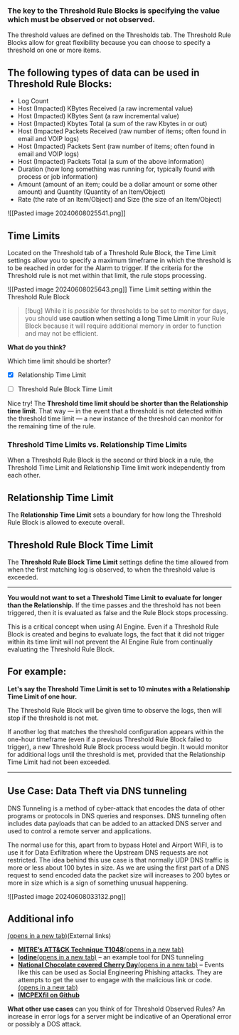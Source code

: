 
### The key to the Threshold Rule Blocks is specifying the value which must be observed or not observed. 

The threshold values are defined on the Thresholds tab. The Threshold Rule Blocks allow for great flexibility because you can choose to specify a threshold on one or more items.


## The following types of data can be used in Threshold Rule Blocks:

- Log Count
- Host (Impacted) KBytes Received (a raw incremental value)
- Host (Impacted) KBytes Sent (a raw incremental value)
- Host (Impacted) Kbytes Total (a sum of the raw Kbytes in or out)
- Host (Impacted Packets Received (raw number of items; often found in email and VOIP logs)
- Host (Impacted) Packets Sent (raw number of items; often found in email and VOIP logs)
- Host (Impacted) Packets Total (a sum of the above information)
- Duration (how long something was running for, typically found with process or job information)
- Amount (amount of an item; could be a dollar amount or some other amount) and Quantity (Quantity of an Item/Object)
- Rate (the rate of an Item/Object) and Size (the size of an Item/Object)


![[Pasted image 20240608025541.png]]


## Time Limits

Located on the Threshold tab of a Threshold Rule Block, the Time Limit settings allow you to specify a maximum timeframe in which the threshold is to be reached in order for the Alarm to trigger. If the criteria for the Threshold rule is not met within that limit, the rule stops processing.


![[Pasted image 20240608025643.png]]
Time Limit setting within the Threshold Rule Block


>[!bug] While it is _possible_ for thresholds to be set to monitor for days, you should **use caution when setting a long Time Limit** in your Rule Block because it will require additional memory in order to function and may not be efficient.


**What do you think?**

Which time limit should be shorter?

- [x] Relationship Time Limit

- [ ] Threshold Rule Block Time Limit


Nice try! The **Threshold time limit should be shorter than the Relationship time limit**. That way — in the event that a threshold is not detected within the threshold time limit — a new instance of the threshold can monitor for the remaining time of the rule.



### **Threshold Time Limits vs. Relationship Time Limits**

When a Threshold Rule Block is the second or third block in a rule, the Threshold Time Limit and Relationship Time limit work independently from each other.


## Relationship  Time Limit

The **Relationship Time Limit** sets a boundary for how long the Threshold Rule Block is allowed to execute overall.

## Threshold Rule Block  Time Limit

The **Threshold Rule Block Time Limit** settings define the time allowed from when the first matching log is observed, to when the threshold value is exceeded.

<hr>

**You would not want to set a Threshold Time Limit to evaluate for longer than the Relationship.** If the time passes and the threshold has not been triggered, then it is evaluated as false and the Rule Block stops processing.

This is a critical concept when using AI Engine. Even if a Threshold Rule Block is created and begins to evaluate logs, the fact that it did not trigger within its time limit will not prevent the AI Engine Rule from continually evaluating the Threshold Rule Block.


## For example:

**Let's say the Threshold Time Limit is set to 10 minutes with a Relationship Time Limit of one hour.**

The Threshold Rule Block will be given time to observe the logs, then will stop if the threshold is not met.

If another log that matches the threshold configuration appears within the one-hour timeframe (even if a previous Threshold Rule Block failed to trigger), a new Threshold Rule Block process would begin. It would monitor for additional logs until the threshold is met, provided that the Relationship Time Limit had not been exceeded.


<hr>

## Use Case: Data Theft via DNS tunneling

DNS Tunneling is a method of cyber-attack that encodes the data of other programs or protocols in DNS queries and responses. DNS tunneling often includes data payloads that can be added to an attacked DNS server and used to control a remote server and applications. 

The normal use for this, apart from to bypass Hotel and Airport WIFI, is to use it for Data Exfiltration where the Upstream DNS requests are not restricted. The idea behind this use case is that normally UDP DNS traffic is more or less about 100 bytes in size. As we are using the first part of a DNS request to send encoded data the packet size will increases to 200 bytes or more in size which is a sign of something unusual happening.


![[Pasted image 20240608033132.png]]



## Additional info

[(opens in a new tab)](https://attack.mitre.org/techniques/T1048/)(External links)

- [**MITRE’s ATT&CK Technique T1048**(opens in a new tab)](https://attack.mitre.org/techniques/T1048/)
- [**Iodine**(opens in a new tab)](https://github.com/yarrick/iodine) – an example tool for DNS tunneling
- [**National Chocolate covered Cherry Day**(opens in a new tab)](https://www.daysoftheyear.com/days/chocolate-covered-cherry-day/) – Events like this can be used as Social Engineering Phishing attacks. They are attempts to get the user to engage with the malicious link or code.[(opens in a new tab)](https://github.com/martinoj2009/ICMPExfil)
- [**IMCPEXfil on Github**](https://github.com/martinoj2009/ICMPExfil)



**What other use cases** can you think of for Threshold Observed Rules?
An increase in error logs for a server might be indicative of an Operational error or possibly a DOS attack.




